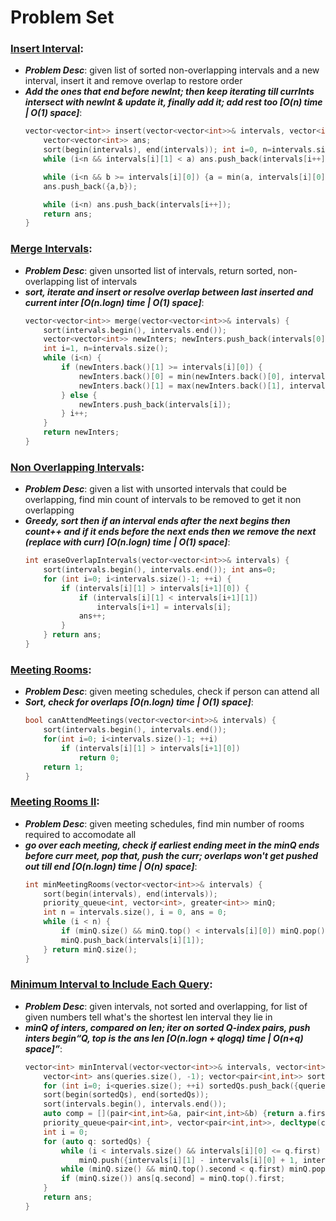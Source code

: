# Problem Set

### [Insert Interval](https://leetcode.com/problems/insert-interval/):
- ***Problem Desc***: given list of sorted non-overlapping intervals and a new interval, insert it and remove overlap to restore order
- ***Add the ones that end before newInt; then keep iterating till currInts intersect with newInt & update it, finally add it; add rest too [O(n) time | O(1) space]***:
  ```cpp
  vector<vector<int>> insert(vector<vector<int>>& intervals, vector<int>& newInterval) {
      vector<vector<int>> ans;
      sort(begin(intervals), end(intervals)); int i=0, n=intervals.size(), a=newInterval[0],b=newInterval[1]; 
      while (i<n && intervals[i][1] < a) ans.push_back(intervals[i++]);

      while (i<n && b >= intervals[i][0]) {a = min(a, intervals[i][0]); b = max(b, intervals[i][1]); i++;}
      ans.push_back({a,b});

      while (i<n) ans.push_back(intervals[i++]);
      return ans;
  }
  ```

### [Merge Intervals](https://leetcode.com/problems/merge-intervals/):
- ***Problem Desc***: given unsorted list of intervals, return sorted, non-overlapping list of intervals
- ***sort, iterate and insert or resolve overlap between last inserted and current inter [O(n.logn) time | O(1) space]***:
  ```cpp
  vector<vector<int>> merge(vector<vector<int>>& intervals) {
      sort(intervals.begin(), intervals.end());
      vector<vector<int>> newInters; newInters.push_back(intervals[0]);
      int i=1, n=intervals.size();
      while (i<n) {
          if (newInters.back()[1] >= intervals[i][0]) {
              newInters.back()[0] = min(newInters.back()[0], intervals[i][0]);
              newInters.back()[1] = max(newInters.back()[1], intervals[i][1]);
          } else {
              newInters.push_back(intervals[i]);
          } i++;
      }
      return newInters;
  }
  ```

### [Non Overlapping Intervals](https://leetcode.com/problems/non-overlapping-intervals/):
- ***Problem Desc***: given a list with unsorted intervals that could be overlapping, find min count of intervals to be removed to get it non overlapping
- ***Greedy, sort then if an interval ends after the next begins then count++ and if it ends before the next ends then we remove the next (replace with curr) [O(n.logn) time | O(1) space]***:
  ```cpp
  int eraseOverlapIntervals(vector<vector<int>>& intervals) {
      sort(intervals.begin(), intervals.end()); int ans=0;
      for (int i=0; i<intervals.size()-1; ++i) {
          if (intervals[i][1] > intervals[i+1][0]) {
              if (intervals[i][1] < intervals[i+1][1]) 
                  intervals[i+1] = intervals[i];
              ans++;
          }
      } return ans;
  }
  ```

### [Meeting Rooms](https://leetcode.com/problems/meeting-rooms/):
- ***Problem Desc***: given meeting schedules, check if person can attend all
- ***Sort, check for overlaps [O(n.logn) time | O(1) space]***:
  ```cpp
  bool canAttendMeetings(vector<vector<int>>& intervals) {
      sort(intervals.begin(), intervals.end());
      for(int i=0; i<intervals.size()-1; ++i)
          if (intervals[i][1] > intervals[i+1][0]) 
              return 0;
      return 1;
  }
  ```

### [Meeting Rooms II](https://github.com/neetcode-gh/leetcode/blob/main/cpp/0253-meeting-rooms-ii.cpp):
- ***Problem Desc***: given meeting schedules, find min number of rooms required to accomodate all
- ***go over each meeting, check if earliest ending meet in the minQ ends before curr meet, pop that, push the curr; overlaps won't get pushed out till end [O(n.logn) time | O(n) space]***:
  ```cpp
  int minMeetingRooms(vector<vector<int>>& intervals) {
      sort(begin(intervals), end(intervals));
      priority_queue<int, vector<int>, greater<int>> minQ; 
      int n = intervals.size(), i = 0, ans = 0; 
      while (i < n) {
          if (minQ.size() && minQ.top() < intervals[i][0]) minQ.pop();
          minQ.push_back(intervals[i][1]);
      } return minQ.size();
  }
  ```

### [Minimum Interval to Include Each Query](https://leetcode.com/problems/minimum-interval-to-include-each-query/):
- ***Problem Desc***: given intervals, not sorted and overlapping, for list of given numbers tell what's the shortest len interval they lie in
- ***minQ of inters, compared on len; iter on sorted Q-index pairs, push inters begin<Q and pop>Q, top is the ans len [O(n.logn + qlogq) time | O(n+q) space]***:
  ```cpp
  vector<int> minInterval(vector<vector<int>>& intervals, vector<int>& queries) {
      vector<int> ans(queries.size(), -1); vector<pair<int,int>> sortedQs;
      for (int i=0; i<queries.size(); ++i) sortedQs.push_back({queries[i], i});
      sort(begin(sortedQs), end(sortedQs));
      sort(intervals.begin(), intervals.end());
      auto comp = [](pair<int,int>&a, pair<int,int>&b) {return a.first > b.first;};
      priority_queue<pair<int,int>, vector<pair<int,int>>, decltype(comp)> minQ(comp);
      int i = 0;
      for (auto q: sortedQs) {
          while (i < intervals.size() && intervals[i][0] <= q.first) 
              minQ.push({intervals[i][1] - intervals[i][0] + 1, intervals[i++][1]});
          while (minQ.size() && minQ.top().second < q.first) minQ.pop();
          if (minQ.size()) ans[q.second] = minQ.top().first;
      }
      return ans;
  }
  ```
